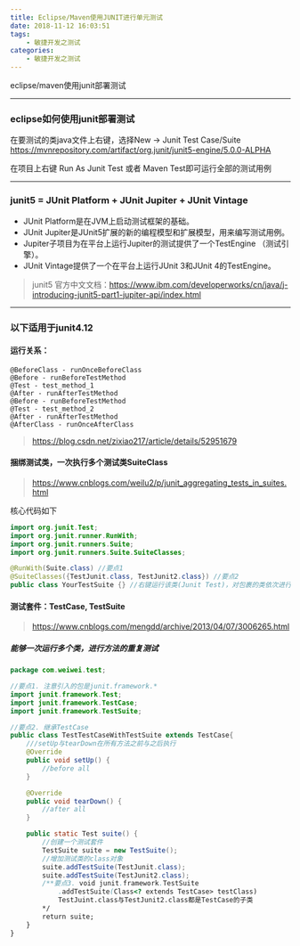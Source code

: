 ```yaml
---
title: Eclipse/Maven使用JUNIT进行单元测试
date: 2018-11-12 16:03:51
tags:
    - 敏捷开发之测试
categories:
    - 敏捷开发之测试
---
```


eclipse/maven使用junit部署测试

<!-- more -->

---
### eclipse如何使用junit部署测试
在要测试的类java文件上右键，选择New -> Junit Test Case/Suite
https://mvnrepository.com/artifact/org.junit/junit5-engine/5.0.0-ALPHA

在项目上右键 Run As Junit Test 或者 Maven Test即可运行全部的测试用例

---------

### junit5 = JUnit Platform + JUnit Jupiter + JUnit Vintage
- JUnit Platform是在JVM上启动测试框架的基础。
- JUnit Jupiter是JUnit5扩展的新的编程模型和扩展模型，用来编写测试用例。
- Jupiter子项目为在平台上运行Jupiter的测试提供了一个TestEngine （测试引擎）。
- JUnit Vintage提供了一个在平台上运行JUnit 3和JUnit 4的TestEngine。

> junit5 官方中文文档：https://www.ibm.com/developerworks/cn/java/j-introducing-junit5-part1-jupiter-api/index.html

----------

### 以下适用于junit4.12

#### 运行关系：
```
@BeforeClass - runOnceBeforeClass
@Before - runBeforeTestMethod
@Test - test_method_1
@After - runAfterTestMethod
@Before - runBeforeTestMethod
@Test - test_method_2
@After - runAfterTestMethod
@AfterClass - runOnceAfterClass
```
> https://blog.csdn.net/zixiao217/article/details/52951679



#### 捆绑测试类，一次执行多个测试类SuiteClass

> https://www.cnblogs.com/weilu2/p/junit_aggregating_tests_in_suites.html

核心代码如下
```java
import org.junit.Test;
import org.junit.runner.RunWith;
import org.junit.runners.Suite;
import org.junit.runners.Suite.SuiteClasses;

@RunWith(Suite.class) //要点1
@SuiteClasses({TestJunit.class, TestJunit2.class}) //要点2
public class YourTestSuite {} //右键运行该类(Junit Test)，对包裹的类依次进行测试
```

#### 测试套件：TestCase, TestSuite

> https://www.cnblogs.com/mengdd/archive/2013/04/07/3006265.html

##### 能够一次运行多个类，进行方法的重复测试

```java
package com.weiwei.test;

//要点1. 注意引入的包是junit.framework.*
import junit.framework.Test;
import junit.framework.TestCase;
import junit.framework.TestSuite;

//要点2. 继承TestCase
public class TestTestCaseWithTestSuite extends TestCase{
    ///setUp与tearDown在所有方法之前与之后执行
    @Override
    public void setUp() {
        //before all
    }

    @Override
    public void tearDown() {
        //after all
    }

    public static Test suite() {
        //创建一个测试套件
        TestSuite suite = new TestSuite();
        //增加测试类的class对象
        suite.addTestSuite(TestJunit.class);
        suite.addTestSuite(TestJunit2.class);
        /**要点3. void junit.framework.TestSuite
            .addTestSuite(Class<? extends TestCase> testClass)
            TestJuint.class与TestJunit2.class都是TestCase的子类
        */
        return suite;
    }
}

```
